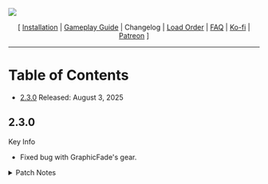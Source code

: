 
![](https://raw.githubusercontent.com/Oghma-Infinium/BingusGate3/refs/heads/main/images/Banner.png)

<p align="center">
  [ <a href="https://github.com/Oghma-Infinium/BingusGate3/blob/main/README.md">Installation</a> |
  <a href="javascript:;">Gameplay Guide</a> |
  Changelog |
  <a href="https://loadorderlibrary.com/lists/bingus-gate-3">Load Order</a> |
  <a href="javascript:;">FAQ</a> |
  <a href="https://ko-fi.com/aljoxo">Ko-fi</a> | 
  <a href="https://www.patreon.com/aljoxo">Patreon</a> ]
</p>

---

# Table of Contents

- [2.3.0](#230) Released: August 3, 2025

## 2.3.0

Key Info

 - Fixed bug with GraphicFade's gear. 

<Details>
<summary>Patch Notes</summary>

### Bug Fixes  

- Fixed bug with duplicate gear drops.

</Details>